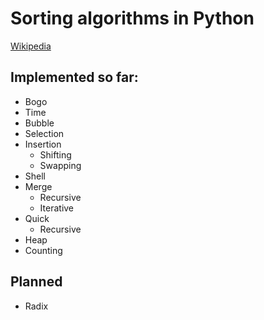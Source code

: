 Sorting algorithms in Python
============================

[Wikipedia](https://en.wikipedia.org/wiki/Sorting_algorithm)

Implemented so far:
-------------------

* Bogo
* Time
* Bubble
* Selection
* Insertion
  * Shifting
  * Swapping
* Shell
* Merge
  * Recursive
  * Iterative
* Quick
  * Recursive
* Heap
* Counting


Planned
-------

* Radix
